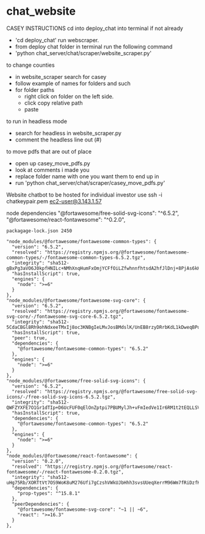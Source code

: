 # chat_website
CASEY INSTRUCTIONS
cd into deploy_chat into terminal if not already
- 'cd deploy_chat'
run webscraper.
- from deploy chat folder in terminal run the following command
- 'python chat_server/chat/scraper/website_scraper.py'

to change counties
- in website_scraper search for casey
- follow example of names for folders and such
- for folder paths 
  - right click on folder on the left side.
  - click copy relative path
  - paste

to run in headless mode
- search for headless in website_scraper.py
- comment the headless line out (#)

to move pdfs that are out of place
- open up casey_move_pdfs.py
- look at comments i made you
- replace folder name with one you want them to end up in
- run 'python chat_server/chat/scraper/casey_move_pdfs.py'











Website chatbot to be hosted for individual investor use
ssh -i chatkeypair.pem ec2-user@3.143.1.57

node dependencies
"@fortawesome/free-solid-svg-icons": "^6.5.2",
    "@fortawesome/react-fontawesome": "^0.2.0",

    packagage-lock.json 2450

    "node_modules/@fortawesome/fontawesome-common-types": {
      "version": "6.5.2",
      "resolved": "https://registry.npmjs.org/@fortawesome/fontawesome-common-types/-/fontawesome-common-types-6.5.2.tgz",
      "integrity": "sha512-gBxPg3aVO6J0kpfHNILc+NMhXnqHumFxOmjYCFfOiLZfwhnnfhtsdA2hfJlDnj+8PjAs6kKQPenOTKj3Rf7zHw==",
      "hasInstallScript": true,
      "engines": {
        "node": ">=6"
      }
    },
    "node_modules/@fortawesome/fontawesome-svg-core": {
      "version": "6.5.2",
      "resolved": "https://registry.npmjs.org/@fortawesome/fontawesome-svg-core/-/fontawesome-svg-core-6.5.2.tgz",
      "integrity": "sha512-5CdaCBGl8Rh9ohNdxeeTMxIj8oc3KNBgIeLMvJosBMdslK/UnEB8rzyDRrbKdL1kDweqBPo4GT9wvnakHWucZw==",
      "hasInstallScript": true,
      "peer": true,
      "dependencies": {
        "@fortawesome/fontawesome-common-types": "6.5.2"
      },
      "engines": {
        "node": ">=6"
      }
    },
    "node_modules/@fortawesome/free-solid-svg-icons": {
      "version": "6.5.2",
      "resolved": "https://registry.npmjs.org/@fortawesome/free-solid-svg-icons/-/free-solid-svg-icons-6.5.2.tgz",
      "integrity": "sha512-QWFZYXFE7O1Gr1dTIp+D6UcFUF0qElOnZptpi7PBUMylJh+vFmIedVe1Ir6RM1t2tEQLLSV1k7bR4o92M+uqlw==",
      "hasInstallScript": true,
      "dependencies": {
        "@fortawesome/fontawesome-common-types": "6.5.2"
      },
      "engines": {
        "node": ">=6"
      }
    },
    "node_modules/@fortawesome/react-fontawesome": {
      "version": "0.2.0",
      "resolved": "https://registry.npmjs.org/@fortawesome/react-fontawesome/-/react-fontawesome-0.2.0.tgz",
      "integrity": "sha512-uHg75Rb/XORTtVt7OS9WoK8uM276Ufi7gCzshVWkUJbHhh3svsUUeqXerrM96Wm7fRiDzfKRwSoahhMIkGAYHw==",
      "dependencies": {
        "prop-types": "^15.8.1"
      },
      "peerDependencies": {
        "@fortawesome/fontawesome-svg-core": "~1 || ~6",
        "react": ">=16.3"
      }
    },